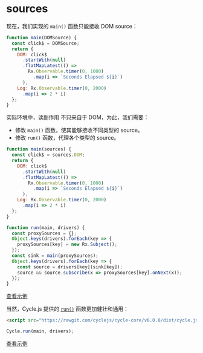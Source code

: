 # sources

现在，我们实现的 `main()` 函数只能接收 DOM source：

```js
function main(DOMSource) {
  const click$ = DOMSource;
  return {
    DOM: click$
      .startWith(null)
      .flatMapLatest(() =>
        Rx.Observable.timer(0, 1000)
          .map(i => `Seconds Elapsed ${i}`)
      ),
    Log: Rx.Observable.timer(0, 2000)
      .map(i => 2 * i)
  };
}
```

实际环境中，读副作用 不只来自于 DOM，为此，我们需要：

- 修改 `main()` 函数，使其能够接收不同类型的 source。
- 修改 `run()` 函数，代理各个类型的 source。

```js
function main(sources) {
  const click$ = sources.DOM;
  return {
    DOM: click$
      .startWith(null)
      .flatMapLatest(() =>
        Rx.Observable.timer(0, 1000)
          .map(i => `Seconds Elapsed ${i}`)
      ),
    Log: Rx.Observable.timer(0, 2000)
      .map(i => 2 * i)
  };
}

function run(main, drivers) {
  const proxySources = {};
  Object.keys(drivers).forEach(key => {
    proxySources[key] = new Rx.Subject();
  });
  const sink = main(proxySources);
  Object.keys(drivers).forEach(key => {
    const source = drivers[key](sink[key]);
    source && source.subscribe(x => proxySources[key].onNext(x));
  });
}
```

[查看示例](http://jsbin.com/nuhisuy/31/edit?js,output)

当然，Cycle.js 提供的 [`run()`](https://github.com/cyclejs/cyclejs/tree/master/run) 函数更加健壮和通用：

```html
<script src="https://rawgit.com/cyclejs/cycle-core/v6.0.0/dist/cycle.js"></script>
```

```js
Cycle.run(main, drivers);
```

[查看示例](http://jsbin.com/nuhisuy/32/edit?html,js,console,output)
